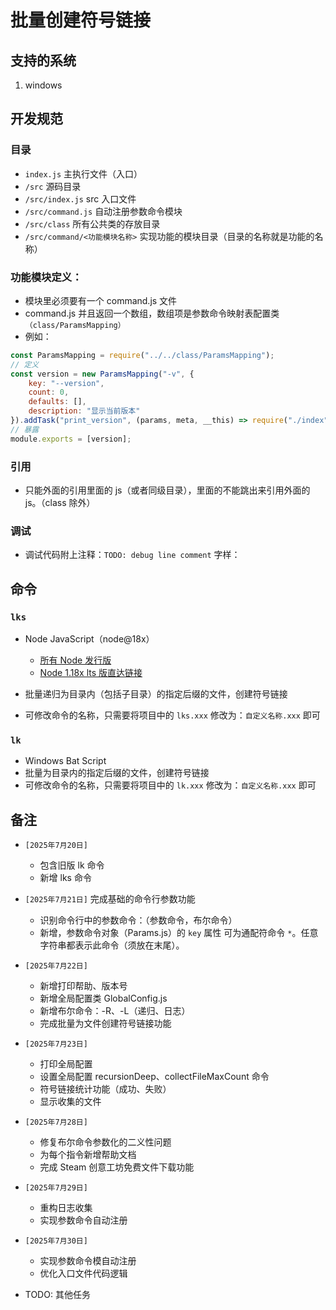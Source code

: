 # 批量创建符号链接

## 支持的系统
1. windows

## 开发规范
### 目录
- `index.js` 主执行文件（入口）
- `/src` 源码目录
- `/src/index.js` src 入口文件
- `/src/command.js` 自动注册参数命令模块
- `/src/class` 所有公共类的存放目录
- `/src/command/<功能模块名称>` 实现功能的模块目录（目录的名称就是功能的名称）

### 功能模块定义：
- 模块里必须要有一个 command.js 文件
- command.js 并且返回一个数组，数组项是参数命令映射表配置类 `（class/ParamsMapping）`
- 例如：
```js
const ParamsMapping = require("../../class/ParamsMapping");
// 定义
const version = new ParamsMapping("-v", {
    key: "--version",
    count: 0,
    defaults: [],
    description: "显示当前版本"
}).addTask("print_version", (params, meta, __this) => require("./index")(params, meta, __this));
// 暴露
module.exports = [version];
```

### 引用
- 只能外面的引用里面的 js（或者同级目录），里面的不能跳出来引用外面的 js。（class 除外）

### 调试
- 调试代码附上注释：`TODO: debug line comment` 字样：

## 命令

### `lks`
- Node JavaScript（node@18x）
    * [所有 Node 发行版](https://nodejs.org/download/release/)
    * [Node 1.18x lts 版直达链接](https://nodejs.org/download/release/v18.20.5/node-v18.20.5-win-x64.zip)
    
- 批量递归为目录内（包括子目录）的指定后缀的文件，创建符号链接
- 可修改命令的名称，只需要将项目中的 `lks.xxx` 修改为：`自定义名称.xxx` 即可

### `lk`
- Windows Bat Script
- 批量为目录内的指定后缀的文件，创建符号链接
- 可修改命令的名称，只需要将项目中的 `lk.xxx` 修改为：`自定义名称.xxx` 即可

## 备注
- `[2025年7月20日]`
    * 包含旧版 lk 命令
    * 新增 lks 命令

- `[2025年7月21日]` 完成基础的命令行参数功能
    * 识别命令行中的参数命令：（参数命令，布尔命令）
    * 新增，参数命令对象（Params.js）的 `key` 属性 可为通配符命令 `*`。任意字符串都表示此命令（须放在末尾）。

- `[2025年7月22日]`
    * 新增打印帮助、版本号
    * 新增全局配置类 GlobalConfig.js
    * 新增布尔命令：-R、-L（递归、日志）
    * 完成批量为文件创建符号链接功能

- `[2025年7月23日]`
    * 打印全局配置
    * 设置全局配置 recursionDeep、collectFileMaxCount 命令
    * 符号链接统计功能（成功、失败）
    * 显示收集的文件

- `[2025年7月28日]`
    * 修复布尔命令参数化的二义性问题
    * 为每个指令新增帮助文档
    * 完成 Steam 创意工坊免费文件下载功能

- `[2025年7月29日]`
    * 重构日志收集
    * 实现参数命令自动注册

- `[2025年7月30日]`
    * 实现参数命令模自动注册
    * 优化入口文件代码逻辑

- TODO: 其他任务
